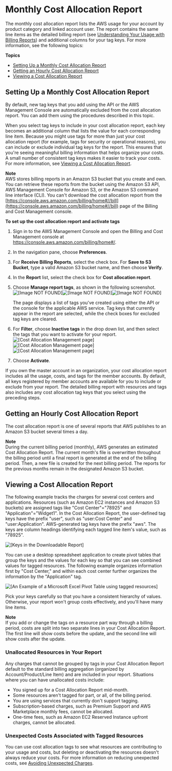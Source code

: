# Monthly Cost Allocation Report<a name="configurecostallocreport"></a>

The monthly cost allocation report lists the AWS usage for your account by product category and linked account user\. The report contains the same line items as the detailed billing report \(see [Understanding Your Usage with Billing Reports](billing-reports.md)\) and additional columns for your tag keys\. For more information, see the following topics: 

**Topics**
+ [Setting Up a Monthly Cost Allocation Report](#allocation-report)
+ [Getting an Hourly Cost Allocation Report](#allocation-get)
+ [Viewing a Cost Allocation Report](#allocation-viewing)

## Setting Up a Monthly Cost Allocation Report<a name="allocation-report"></a>

By default, new tag keys that you add using the API or the AWS Management Console are automatically excluded from the cost allocation report\. You can add them using the procedures described in this topic\.

When you select tag keys to include in your cost allocation report, each key becomes an additional column that lists the value for each corresponding line item\. Because you might use tags for more than just your cost allocation report \(for example, tags for security or operational reasons\), you can include or exclude individual tag keys for the report\. This ensures that you're seeing meaningful billing information that helps organize your costs\. A small number of consistent tag keys makes it easier to track your costs\. For more information, see [Viewing a Cost Allocation Report](#allocation-viewing)\.

**Note**  
AWS stores billing reports in an Amazon S3 bucket that you create and own\. You can retrieve these reports from the bucket using the Amazon S3 API, AWS Management Console for Amazon S3, or the Amazon S3 command line interface \(CLI\)\. You can't download the cost allocation report from the [https://console.aws.amazon.com/billing/home#//bill](https://console.aws.amazon.com/billing/home#//bill) page of the Billing and Cost Management console\. 

**To set up the cost allocation report and activate tags**

1. Sign in to the AWS Management Console and open the Billing and Cost Management console at [https://console\.aws\.amazon\.com/billing/home\#/](https://console.aws.amazon.com/billing/home)\.

1. In the navigation pane, choose **Preferences**\. 

1. For **Receive Billing Reports**, select the check box\. For **Save to S3 Bucket**, type a valid Amazon S3 bucket name, and then choose **Verify**\.

1. In the **Report** list, select the check box for **Cost allocation report**\.

1. Choose **Manage report tags**, as shown in the following screenshot\.  
![\[Image NOT FOUND\]](http://docs.aws.amazon.com/awsaccountbilling/latest/aboutv2/)![\[Image NOT FOUND\]](http://docs.aws.amazon.com/awsaccountbilling/latest/aboutv2/)![\[Image NOT FOUND\]](http://docs.aws.amazon.com/awsaccountbilling/latest/aboutv2/)

   The page displays a list of tags you've created using either the API or the console for the applicable AWS service\. Tag keys that currently appear in the report are selected, while the check boxes for excluded tag keys are cleared\. 

1. For **Filter**, choose **Inactive tags** in the drop down list, and then select the tags that you want to activate for your report\.  
![\[Cost Allocation Management page\]](http://docs.aws.amazon.com/awsaccountbilling/latest/aboutv2/)![\[Cost Allocation Management page\]](http://docs.aws.amazon.com/awsaccountbilling/latest/aboutv2/)![\[Cost Allocation Management page\]](http://docs.aws.amazon.com/awsaccountbilling/latest/aboutv2/)

1. Choose **Activate**\.

If you own the master account in an organization, your cost allocation report includes all the usage, costs, and tags for the member accounts\. By default, all keys registered by member accounts are available for you to include or exclude from your report\. The detailed billing report with resources and tags also includes any cost allocation tag keys that you select using the preceding steps\. 

## Getting an Hourly Cost Allocation Report<a name="allocation-get"></a>

The cost allocation report is one of several reports that AWS publishes to an Amazon S3 bucket several times a day\. 

**Note**  
During the current billing period \(monthly\), AWS generates an estimated Cost Allocation Report\. The current month's file is overwritten throughout the billing period until a final report is generated at the end of the billing period\. Then, a new file is created for the next billing period\. The reports for the previous months remain in the designated Amazon S3 bucket\.

## Viewing a Cost Allocation Report<a name="allocation-viewing"></a>

The following example tracks the charges for several cost centers and applications\. Resources \(such as Amazon EC2 instances and Amazon S3 buckets\) are assigned tags like "Cost Center"="78925" and "Application"="Widget1"\. In the Cost Allocation Report, the user\-defined tag keys have the prefix "user", such as "user:Cost Center" and "user:Application"\. AWS\-generated tag keys have the prefix "aws"\. The keys are column headings identifying each tagged line item's value, such as "78925"\.

![\[Keys in the Downloadable Report\]](http://docs.aws.amazon.com/awsaccountbilling/latest/aboutv2/images/CostAllocationPartExampleReport.png)

You can use a desktop spreadsheet application to create pivot tables that group the keys and the values for each key so that you can see combined values for tagged resources\. The following example organizes information first by "Cost Center," and within each cost center further organizes the information by the "Application" tag\.

![\[An Example of a Microsoft Excel Pivot Table using tagged resources\]](http://docs.aws.amazon.com/awsaccountbilling/latest/aboutv2/images/AllocatedBillingReport.png)

Pick your keys carefully so that you have a consistent hierarchy of values\. Otherwise, your report won't group costs effectively, and you'll have many line items\.

**Note**  
If you add or change the tags on a resource part way through a billing period, costs are split into two separate lines in your Cost Allocation Report\. The first line will show costs before the update, and the second line will show costs after the update\.

### Unallocated Resources in Your Report<a name="allocation-untagged"></a>

Any charges that cannot be grouped by tags in your Cost Allocation Report default to the standard billing aggregation \(organized by Account/Product/Line Item\) and are included in your report\. Situations where you can have unallocated costs include:
+ You signed up for a Cost Allocation Report mid\-month\.
+ Some resources aren't tagged for part, or all, of the billing period\.
+ You are using services that currently don't support tagging\.
+ Subscription\-based charges, such as Premium Support and AWS Marketplace monthly fees, cannot be allocated\.
+ One\-time fees, such as Amazon EC2 Reserved Instance upfront charges, cannot be allocated\.

### Unexpected Costs Associated with Tagged Resources<a name="cost-alloc-tag-costs"></a>

You can use cost allocation tags to see what resources are contributing to your usage and costs, but deleting or deactivating the resources doesn't always reduce your costs\. For more information on reducing unexpected costs, see [Avoiding Unexpected Charges](checklistforunwantedcharges.md)\.